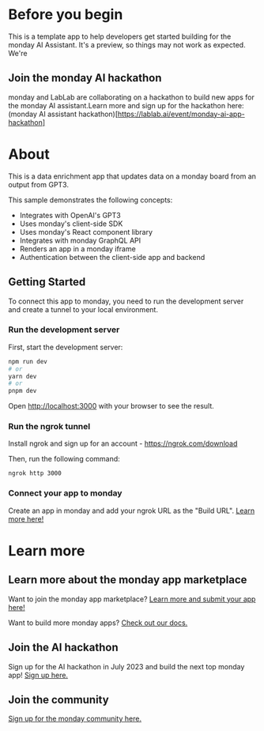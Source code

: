 # Before you begin

This is a template app to help developers get started building for the monday AI Assistant. It's a preview, so things may not work as expected. We're 

## Join the monday AI hackathon

monday and LabLab are collaborating on a hackathon to build new apps for the monday AI assistant.Learn more and sign up for the hackathon here: (monday AI assistant hackathon)[https://lablab.ai/event/monday-ai-app-hackathon]

# About

This is a data enrichment app that updates data on a monday board from an output from GPT3. 

This sample demonstrates the following concepts: 
- Integrates with OpenAI's GPT3
- Uses monday's client-side SDK
- Uses monday's React component library
- Integrates with monday GraphQL API
- Renders an app in a monday iframe
- Authentication between the client-side app and backend

## Getting Started

To connect this app to monday, you need to run the development server and create a tunnel to your local environment.

### Run the development server

First, start the development server:

```bash
npm run dev
# or
yarn dev
# or
pnpm dev
```

Open [http://localhost:3000](http://localhost:3000) with your browser to see the result.

### Run the ngrok tunnel

Install ngrok and sign up for an account - https://ngrok.com/download

Then, run the following command: 
```
ngrok http 3000
```

### Connect your app to monday

Create an app in monday and add your ngrok URL as the "Build URL". [Learn more here!](https://developer.monday.com/apps/docs/manage)

# Learn more

## Learn more about the monday app marketplace

Want to join the monday app marketplace? [Learn more and submit your app here!](https://monday.com/appdeveloper)

Want to build more monday apps? [Check out our docs.](https://developer.monday.com/apps/docs/intro)

## Join the AI hackathon

Sign up for the AI hackathon in July 2023 and build the next top monday app! [Sign up here.](https://lablab.ai/event/monday-ai-app-hackathon)

## Join the community

[Sign up for the monday community here.](https://community.monday.com)
